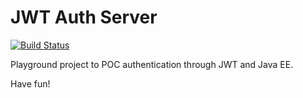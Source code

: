 # JWT Auth Server

[![Build Status](https://travis-ci.org/raphaeloneves/jtw-auth-server.svg?branch=master)](https://travis-ci.org/raphaeloneves/jtw-auth-server)

Playground project to POC authentication through JWT and Java EE.

Have fun!
